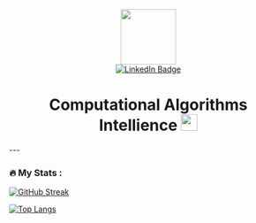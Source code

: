 <div id="header" align="center">
  <img src="https://media.giphy.com/media/M9gbBd9nbDrOTu1Mqx/giphy.gif" width="100"/>
  <div id="badges">
  <a href="https://www.linkedin.com/in/jacksonsantosphd/">
    <img src="https://img.shields.io/badge/LinkedIn-blue?style=for-the-badge&logo=linkedind&logoColor=white" alt="LinkedIn Badge"/>
  </a>
  </div>
  <img src="https://komarev.com/ghpvc/?username=Jacksonsan&style=flat-square&color=blue" alt=""/>
    
  <h1>
    Computational Algorithms Intellience
    <img src="https://media.giphy.com/media/hvRJCLFzcasrR4ia7z/giphy.gif" width="30px"/>
  </h1>
  
</div>
---

### :fire: My Stats :
[![GitHub Streak](http://github-readme-streak-stats.herokuapp.com?user=Jacksonsan&theme=dark&background=000000)](https://git.io/streak-stats)

[![Top Langs](https://github-readme-stats.vercel.app/api/top-langs/?username=your-github-username&layout=compact&theme=vision-friendly-dark)](https://github.com/anuraghazra/github-readme-stats)
